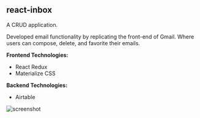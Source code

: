 ## react-inbox
A CRUD application.

Developed email functionality by replicating the front-end of Gmail. Where users can compose, delete, and favorite their emails.

**Frontend Technologies:**
* React Redux
* Materialize CSS

**Backend Technologies:**
* Airtable

![screenshot](/src/reactInbox.gif?raw=true)
